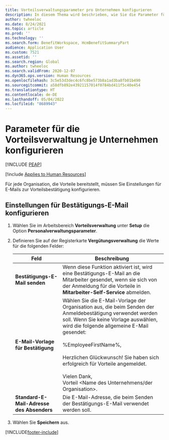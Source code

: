 ```yaml
---
title: Vorteilsverwaltungsparameter pro Unternehmen konfigurieren
description: In diesem Thema wird beschrieben, wie Sie die Parameter für die Verwaltung der Vorteile pro Firma in Microsoft Dynamics 365 Human Resources konfigurieren.
author: twheeloc
ms.date: 8/24/2021
ms.topic: article
ms.prod: ''
ms.technology: ''
ms.search.form: BenefitWorkspace, HcmBenefitSummaryPart
audience: Application User
ms.custom: 7521
ms.assetid: ''
ms.search.region: Global
ms.author: twheeloc
ms.search.validFrom: 2020-12-07
ms.dyn365.ops.version: Human Resources
ms.openlocfilehash: 3c5e53d3dec4c6fc8be573b8a1ad3ba8fb01b490
ms.sourcegitcommit: a58dfb892e43921157014f0784bd411f5c40e454
ms.translationtype: HT
ms.contentlocale: de-DE
ms.lasthandoff: 05/04/2022
ms.locfileid: "8689943"
---
```

# <a name="configure-benefits-management-parameters-per-company"></a>Parameter für die Vorteilsverwaltung je Unternehmen konfigurieren


[!INCLUDE [PEAP](../includes/peap-2.md)]

[!include [Applies to Human Resources](../includes/applies-to-hr.md)]

Für jede Organisation, die Vorteile bereitstellt, müssen Sie Einstellungen für E-Mails zur Vorteilsbestätigung konfigurieren.

## <a name="configure-confirmation-email-settings"></a>Einstellungen für Bestätigungs-E-Mail konfigurieren

1. Wählen Sie im Arbeitsbereich **Vorteilsverwaltung** unter **Setup** die Option **Personalverwaltungsparameter**.

2. Definieren Sie auf der Registerkarte **Vergütungsverwaltung** die Werte für die folgenden Felder: 

   | Feld | Beschreibung |
   | --- | --- |
   | **Bestätigungs-E-Mail senden** | Wenn diese Funktion aktiviert ist, wird eine Bestätigungs-E-Mail an die Mitarbeiter gesendet, wenn sie sich von der Anmeldung für die Vorteile in **Mitarbeiter-Self-Service** abmelden. |
   | **E-Mail-Vorlage für Bestätigung** | Wählen Sie die E-Mail-Vorlage der Organisation aus, die beim Senden der Anmeldebestätigung verwendet werden soll. Wenn Sie keine Vorlage auswählen, wird die folgende allgemeine E-Mail gesendet:<br><br>%EmployeeFirstName%,<br><br>Herzlichen Glückwunsch! Sie haben sich erfolgreich für Vorteile angemeldet.<br><br>Vielen Dank,<br>Vorteil <Name des Unternehmens/der Organisation>. |
   | **Standard-E-Mail-Adresse des Absenders** | Die E-Mail-Adresse, die beim Senden der Bestätigungs-E-Mail verwendet werden soll. |

3. Wählen Sie **Speichern** aus.

[!INCLUDE[footer-include](../includes/footer-banner.md)]
